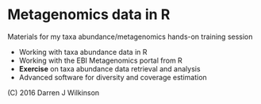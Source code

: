# Metagenomics data in R

Materials for my taxa abundance/metagenomics hands-on training session

* Working with taxa abundance data in R
* Working with the EBI Metagenomics portal from R
* **Exercise** on taxa abundance data retrieval and analysis
* Advanced software for diversity and coverage estimation


(C) 2016 Darren J Wilkinson


